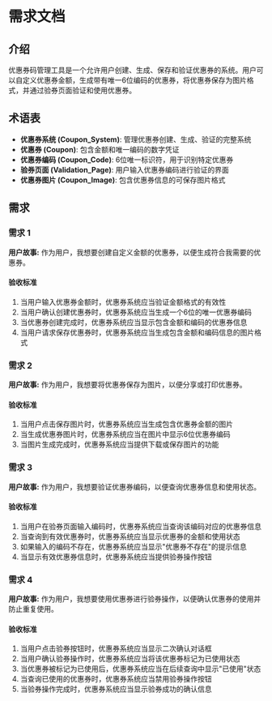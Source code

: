 # 需求文档

## 介绍

优惠券码管理工具是一个允许用户创建、生成、保存和验证优惠券的系统。用户可以自定义优惠券金额，生成带有唯一6位编码的优惠券，将优惠券保存为图片格式，并通过验券页面验证和使用优惠券。

## 术语表

- **优惠券系统 (Coupon_System)**: 管理优惠券创建、生成、验证的完整系统
- **优惠券 (Coupon)**: 包含金额和唯一编码的数字凭证
- **优惠券编码 (Coupon_Code)**: 6位唯一标识符，用于识别特定优惠券
- **验券页面 (Validation_Page)**: 用户输入优惠券编码进行验证的界面
- **优惠券图片 (Coupon_Image)**: 包含优惠券信息的可保存图片格式

## 需求

### 需求 1

**用户故事:** 作为用户，我想要创建自定义金额的优惠券，以便生成符合我需要的优惠券。

#### 验收标准

1. 当用户输入优惠券金额时，优惠券系统应当验证金额格式的有效性
2. 当用户确认创建优惠券时，优惠券系统应当生成一个6位的唯一优惠券编码
3. 当优惠券创建完成时，优惠券系统应当显示包含金额和编码的优惠券信息
4. 当用户请求保存优惠券时，优惠券系统应当生成包含金额和编码信息的图片格式

### 需求 2

**用户故事:** 作为用户，我想要将优惠券保存为图片，以便分享或打印优惠券。

#### 验收标准

1. 当用户点击保存图片时，优惠券系统应当生成包含优惠券金额的图片
2. 当生成优惠券图片时，优惠券系统应当在图片中显示6位优惠券编码
3. 当图片生成完成时，优惠券系统应当提供下载或保存图片的功能

### 需求 3

**用户故事:** 作为用户，我想要验证优惠券编码，以便查询优惠券信息和使用状态。

#### 验收标准

1. 当用户在验券页面输入编码时，优惠券系统应当查询该编码对应的优惠券信息
2. 当查询到有效优惠券时，优惠券系统应当显示优惠券的金额和使用状态
3. 如果输入的编码不存在，优惠券系统应当显示"优惠券不存在"的提示信息
4. 当显示有效优惠券信息时，优惠券系统应当提供验券操作按钮

### 需求 4

**用户故事:** 作为用户，我想要使用优惠券进行验券操作，以便确认优惠券的使用并防止重复使用。

#### 验收标准

1. 当用户点击验券按钮时，优惠券系统应当显示二次确认对话框
2. 当用户确认验券操作时，优惠券系统应当将该优惠券标记为已使用状态
3. 当优惠券被标记为已使用后，优惠券系统应当在后续查询中显示"已使用"状态
4. 当查询已使用的优惠券时，优惠券系统应当禁用验券操作按钮
5. 当验券操作完成时，优惠券系统应当显示验券成功的确认信息
